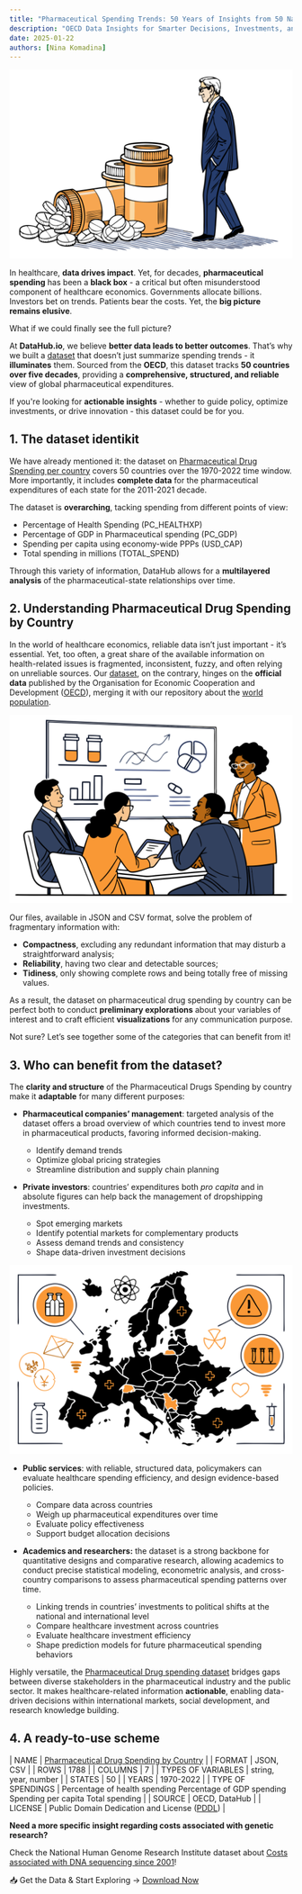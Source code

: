 ```yaml
---
title: "Pharmaceutical Spending Trends: 50 Years of Insights from 50 Nations"
description: "OECD Data Insights for Smarter Decisions, Investments, and Policy Innovations."
date: 2025-01-22
authors: [Nina Komadina]
---
```


![](/assets/v01-politics-pharmaceutic-drug-spending-investment.svg)

In healthcare, **data drives impact**. Yet, for decades, **pharmaceutical spending** has been a **black box** \- a critical but often misunderstood component of healthcare economics. Governments allocate billions. Investors bet on trends. Patients bear the costs. Yet, the **big picture remains elusive**.

What if we could finally see the full picture?

At **DataHub.io**, we believe **better data leads to better outcomes**. That’s why we built a [dataset](https://datahub.io/core/pharmaceutical-drug-spending) that doesn’t just summarize spending trends \- it **illuminates** them. Sourced from the **OECD**, this dataset tracks **50 countries over five decades**, providing a **comprehensive, structured, and reliable** view of global pharmaceutical expenditures.

If you're looking for **actionable insights** \- whether to guide policy, optimize investments, or drive innovation \- this dataset could be for you.

## 1. The dataset identikit

We have already mentioned it: the dataset on [Pharmaceutical Drug Spending per country](https://datahub.io/core/pharmaceutical-drug-spending) covers 50 countries over the 1970-2022 time window. More importantly, it includes **complete data** for the pharmaceutical expenditures of each state for the 2011-2021 decade.

The dataset is **overarching**, tacking spending from different points of view:

- Percentage of Health Spending (PC\_HEALTHXP)
- Percentage of GDP in Pharmaceutical spending (PC\_GDP)
- Spending per capita using economy-wide PPPs (USD\_CAP)
- Total spending in millions (TOTAL\_SPEND)

Through this variety of information, DataHub allows for a **multilayered analysis** of the pharmaceutical-state relationships over time.

## 2. Understanding Pharmaceutical Drug Spending by Country

In the world of healthcare economics, reliable data isn’t just important \- it’s essential. Yet, too often, a great share of the available information on health-related issues is fragmented, inconsistent, fuzzy, and often relying on unreliable sources. Our [dataset](https://datahub.io/core/pharmaceutical-drug-spending), on the contrary, hinges on the **official data** published by the Organisation for Economic Cooperation and Development ([OECD](https://www.oecd.org/en/data/indicators/pharmaceutical-spending.html)), merging it with our repository about the [world population](https://datahub.io/core/population).

![](/assets/v02-pharmaceutic-board-spending-investment.svg)

Our files, available in JSON and CSV format, solve the problem of fragmentary information with:

* **Compactness**, excluding any redundant information that may disturb a straightforward analysis;
* **Reliability**, having two clear and detectable sources;
* **Tidiness**, only showing complete rows and being totally free of missing values.

As a result, the dataset on pharmaceutical drug spending by country can be perfect both to conduct **preliminary explorations** about your variables of interest and to craft efficient **visualizations** for any communication purpose.

Not sure? Let’s see together some of the categories that can benefit from it\!

## 3. Who can benefit from the dataset?

The **clarity and structure** of the Pharmaceutical Drugs Spending by country make it **adaptable** for many different purposes:

* **Pharmaceutical companies’ management**: targeted analysis of the dataset offers a broad overview of which countries tend to invest more in pharmaceutical products, favoring informed decision-making.

  * Identify demand trends
  * Optimize global pricing strategies
  * Streamline distribution and supply chain planning


* **Private investors**: countries’ expenditures both *pro capita* and in absolute figures can help back the management of dropshipping investments.

  * Spot emerging markets
  * Identify potential markets for complementary products
  * Assess demand trends and consistency
  * Shape data-driven investment decisions

![](/assets/v03-europe-spending-drug.svg)

* **Public services**: with reliable, structured data, policymakers can evaluate healthcare spending efficiency, and design evidence-based policies.

  * Compare data across countries
  * Weigh up pharmaceutical expenditures over time
  * Evaluate policy effectiveness
  * Support budget allocation decisions

* **Academics and researchers:** the dataset is a strong backbone for quantitative designs and comparative research, allowing academics to conduct precise statistical modeling, econometric analysis, and cross-country comparisons to assess pharmaceutical spending patterns over time.

  * Linking trends in countries’ investments to political shifts at the national and international level
  * Compare healthcare investment across countries
  * Evaluate healthcare investment efficiency
  * Shape prediction models for future pharmaceutical spending behaviors


Highly versatile, the [Pharmaceutical Drug spending dataset](https://datahub.io/core/pharmaceutical-drug-spending) bridges gaps between diverse stakeholders in the pharmaceutical industry and the public sector. It makes healthcare-related information **actionable**, enabling data-driven decisions within international markets, social development, and research knowledge building.

## 4. A ready-to-use scheme

| NAME | [Pharmaceutical Drug Spending by Country](https://datahub.io/core/pharmaceutical-drug-spending) |
| FORMAT | JSON, CSV |
| ROWS  | 1788 |
| COLUMNS | 7 |
| TYPES OF VARIABLES | string, year, number |
| STATES  | 50 |
| YEARS | 1970-2022 |
| TYPE OF SPENDINGS | Percentage of health spending Percentage of GDP spending Spending per capita Total spending |
| SOURCE | OECD, DataHub |
| LICENSE | Public Domain Dedication and License ([PDDL](https://opendatacommons.org/licenses/pddl/)) |

**Need a more specific insight regarding costs associated with genetic research?**

Check the National Human Genome Research Institute dataset about [Costs associated with DNA sequencing since 2001](https://datahub.io/core/genome-sequencing-costs)\!

📥 Get the Data & Start Exploring → [Download Now](https://datahub.io/core/pharmaceutical-drug-spending)